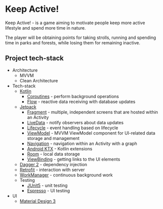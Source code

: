 # Keep Active!
Keep Active! - is a game aiming to motivate people keep more active lifestyle and spend more time in nature.

The player will be obtaining points for taking strolls, running and spending time in parks and forests, while losing them for remaining inactive.

## Project tech-stack
* Architecture
  * MVVM
  * Clean Architecture
* Tech-stack
  * [Kotlin](https://kotlinlang.org/)
    * [Coroutines](https://kotlinlang.org/docs/reference/coroutines-overview.html) - perform background operations
    * [Flow](https://developer.android.com/kotlin/flow) - reactive data receiving with database updates
  * [Jetpack](https://developer.android.com/jetpack)
    * [Fragment](https://developer.android.com/jetpack/androidx/releases/fragment) - multiple, independent screens that are hosted within an Activity
    * [LiveData](https://developer.android.com/topic/libraries/architecture/livedata) - notify observers about data updates
    * [Lifecycle](https://developer.android.com/topic/libraries/architecture/lifecycle) - event handling based on lifecycle
    * [ViewModel](https://developer.android.com/topic/libraries/architecture/viewmodel) - MVVM ViewModel component for UI-related data storage and management
    * [Navigation](https://developer.android.com/topic/libraries/architecture/navigation/) - navigation within an Activity with a graph
    * [Android KTX](https://developer.android.com/kotlin/ktx) - Kotlin extensions
    * [Room](https://developer.android.com/jetpack/androidx/releases/room) - local data storage
    * [ViewBinding](https://developer.android.com/topic/libraries/view-binding) - getting links to the UI elements
  * [Dagger 2](https://dagger.dev/) - dependency injection
  * [Retrofit](https://square.github.io/retrofit/) - interaction with server
  * [WorkManager](https://developer.android.com/reference/androidx/work/WorkManager) - continuous background work
  * Testing
    * [JUnit5](https://junit.org/junit5/) - unit testing
    * [Espresso](https://developer.android.com/training/testing/espresso) - UI testing
* UI
  * [Material Design 3](https://m3.material.io/)
